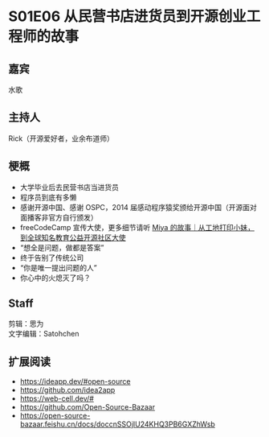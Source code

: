 # S01E06 从民营书店进货员到开源创业工程师的故事

## 嘉宾
水歌

## 主持人
Rick（开源爱好者，业余布道师）

## 梗概
- 大学毕业后去民营书店当进货员
- 程序员到底有多懒
- 感谢开源中国、感谢 OSPC，2014 届感动程序猿奖颁给开源中国（开源面对面播客非官方自行颁发）
- freeCodeCamp 宣传大使，更多细节请听 [Miya 的故事｜从工地打印小妹，到全球知名教育公益开源社区大使](https://www.ximalaya.com/sound/484328758)
- “想全是问题，做都是答案”
- 终于告别了传统公司
- “你是唯一提出问题的人”
- 你心中的火熄灭了吗？

## Staff
剪辑：思为  
文字编辑：Satohchen  

## 扩展阅读
- https://ideapp.dev/#open-source
- https://github.com/idea2app
- https://web-cell.dev/#
- https://github.com/Open-Source-Bazaar
- https://open-source-bazaar.feishu.cn/docs/doccnSSOjIU24KHQ3PB6GXZhWsb
